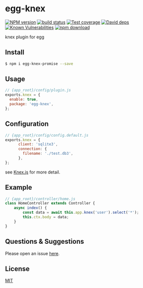 # egg-knex

[![NPM version][npm-image]][npm-url]
[![build status][travis-image]][travis-url]
[![Test coverage][codecov-image]][codecov-url]
[![David deps][david-image]][david-url]
[![Known Vulnerabilities][snyk-image]][snyk-url]
[![npm download][download-image]][download-url]

[npm-image]: https://img.shields.io/npm/v/egg-knex.svg?style=flat-square
[npm-url]: https://npmjs.org/package/egg-knex
[travis-image]: https://img.shields.io/travis/eggjs/egg-knex.svg?style=flat-square
[travis-url]: https://travis-ci.org/eggjs/egg-knex
[codecov-image]: https://img.shields.io/codecov/c/github/eggjs/egg-knex.svg?style=flat-square
[codecov-url]: https://codecov.io/github/eggjs/egg-knex?branch=master
[david-image]: https://img.shields.io/david/eggjs/egg-knex.svg?style=flat-square
[david-url]: https://david-dm.org/eggjs/egg-knex
[snyk-image]: https://snyk.io/test/npm/egg-knex/badge.svg?style=flat-square
[snyk-url]: https://snyk.io/test/npm/egg-knex
[download-image]: https://img.shields.io/npm/dm/egg-knex.svg?style=flat-square
[download-url]: https://npmjs.org/package/egg-knex

knex plugin for egg

## Install

```bash
$ npm i egg-knex-promise --save
```

## Usage

```js
// {app_root}/config/plugin.js
exports.knex = {
  enable: true,
  package: 'egg-knex',
};
```

## Configuration

```js
// {app_root}/config/config.default.js
exports.knex = {
      client: 'sqlite3',
      connection: {
        filename: './test.db3',
      },
};
```

see [Knex.js](https://knexjs.org/) for more detail.

## Example
```js
// {app_root}/controller/home.js
class HomeController extends Controller {
    async index() {
        const data = await this.app.knex('user').select('*');
        this.ctx.body = data;
    }
}
```

## Questions & Suggestions

Please open an issue [here](https://github.com/eggjs/egg/issues).

## License

[MIT](LICENSE)
